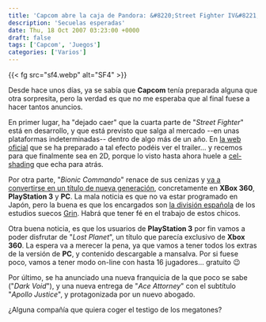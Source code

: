 ```yaml
---
title: 'Capcom abre la caja de Pandora: &#8220;Street Fighter IV&#8221;, &#8220;Bionic Commando&#8221;, y más&#8230;'
description: 'Secuelas esperadas'
date: Thu, 18 Oct 2007 03:23:00 +0000
draft: false
tags: ['Capcom', 'Juegos']
categories: ['Varios']
---
```


{{< fg src="sf4.webp" alt="SF4" >}}

Desde hace unos días, ya se sabía que **Capcom** tenía preparada alguna que otra sorpresita, pero la verdad es que no me esperaba que al final fuese a hacer tantos anuncios.

En primer lugar, ha "dejado caer" que la cuarta parte de "_Street Fighter_" está en desarrollo, y que está previsto que salga al mercado --en unas plataformas indeterminadas-- dentro de algo más de un año. En [la web oficial](http://www.streetfighterworld.com/) que se ha preparado a tal efecto podéis ver el trailer... y recemos para que finalmente sea en 2D, porque lo visto hasta ahora huele a [cel-shading](http://en.wikipedia.org/wiki/Cel-shaded_animation) que echa para atrás.

Por otra parte, "_Bionic Commando_" renace de sus cenizas y [va a convertirse en un título de nueva generación](http://www.bioniccommando.com/es), concretamente en **XBox 360**, **PlayStation 3** y **PC**. La mala noticia es que no va estar programado en Japón, pero la buena es que los encargados son [la división española](http://www.noticiasjuegos.com/2007/10/16/bionic-commando-a-cargo-de-grin-barcelona/) de los estudios suecos [Grin](http://www.grin.se/). Habrá que tener fé en el trabajo de estos chicos.

Otra buena noticia, es que los usuarios de **PlayStation 3** por fin vamos a poder disfrutar de "_Lost Planet_", un título que parecía exclusivo de **Xbox 360**. La espera va a merecer la pena, ya que vamos a tener todos los extras de la versión de **PC**, y contenido descargable a mansalva. Por si fuese poco, vamos a tener modo on-line con hasta 16 jugadores... gratuito :wink:

Por último, se ha anunciado una nueva franquicia de la que poco se sabe ("_Dark Void_"), y una nueva entrega de "_Ace Attorney_" con el subtítulo "_Apollo Justice_", y protagonizada por un nuevo abogado.

¿Alguna compañía que quiera coger el testigo de los megatones?